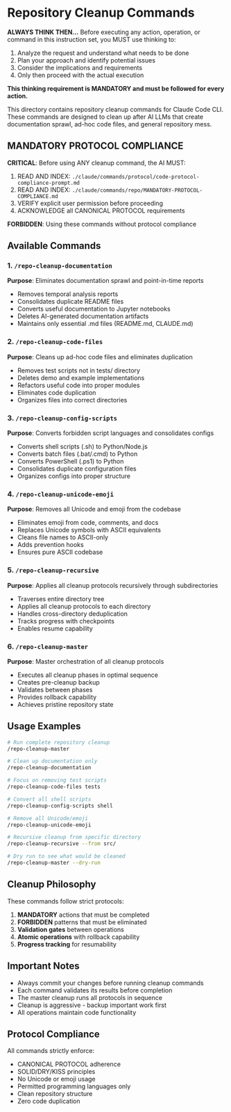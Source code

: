 # Repository Cleanup Commands

**ALWAYS THINK THEN...** Before executing any action, operation, or command in this instruction set, you MUST use thinking to:
1. Analyze the request and understand what needs to be done
2. Plan your approach and identify potential issues
3. Consider the implications and requirements
4. Only then proceed with the actual execution

**This thinking requirement is MANDATORY and must be followed for every action.**


This directory contains repository cleanup commands for Claude Code CLI. These commands are designed to clean up after AI LLMs that create documentation sprawl, ad-hoc code files, and general repository mess.

## MANDATORY PROTOCOL COMPLIANCE

**CRITICAL**: Before using ANY cleanup command, the AI MUST:
1. READ AND INDEX: `./claude/commands/protocol/code-protocol-compliance-prompt.md`
2. READ AND INDEX: `./claude/commands/repo/MANDATORY-PROTOCOL-COMPLIANCE.md`
3. VERIFY explicit user permission before proceeding
4. ACKNOWLEDGE all CANONICAL PROTOCOL requirements

**FORBIDDEN**: Using these commands without protocol compliance

## Available Commands

### 1. `/repo-cleanup-documentation`
**Purpose**: Eliminates documentation sprawl and point-in-time reports
- Removes temporal analysis reports
- Consolidates duplicate README files
- Converts useful documentation to Jupyter notebooks
- Deletes AI-generated documentation artifacts
- Maintains only essential .md files (README.md, CLAUDE.md)

### 2. `/repo-cleanup-code-files`
**Purpose**: Cleans up ad-hoc code files and eliminates duplication
- Removes test scripts not in tests/ directory
- Deletes demo and example implementations
- Refactors useful code into proper modules
- Eliminates code duplication
- Organizes files into correct directories

### 3. `/repo-cleanup-config-scripts`
**Purpose**: Converts forbidden script languages and consolidates configs
- Converts shell scripts (.sh) to Python/Node.js
- Converts batch files (.bat/.cmd) to Python
- Converts PowerShell (.ps1) to Python
- Consolidates duplicate configuration files
- Organizes configs into proper structure

### 4. `/repo-cleanup-unicode-emoji`
**Purpose**: Removes all Unicode and emoji from the codebase
- Eliminates emoji from code, comments, and docs
- Replaces Unicode symbols with ASCII equivalents
- Cleans file names to ASCII-only
- Adds prevention hooks
- Ensures pure ASCII codebase

### 5. `/repo-cleanup-recursive`
**Purpose**: Applies all cleanup protocols recursively through subdirectories
- Traverses entire directory tree
- Applies all cleanup protocols to each directory
- Handles cross-directory deduplication
- Tracks progress with checkpoints
- Enables resume capability

### 6. `/repo-cleanup-master`
**Purpose**: Master orchestration of all cleanup protocols
- Executes all cleanup phases in optimal sequence
- Creates pre-cleanup backup
- Validates between phases
- Provides rollback capability
- Achieves pristine repository state

## Usage Examples

```bash
# Run complete repository cleanup
/repo-cleanup-master

# Clean up documentation only
/repo-cleanup-documentation

# Focus on removing test scripts
/repo-cleanup-code-files tests

# Convert all shell scripts
/repo-cleanup-config-scripts shell

# Remove all Unicode/emoji
/repo-cleanup-unicode-emoji

# Recursive cleanup from specific directory
/repo-cleanup-recursive --from src/

# Dry run to see what would be cleaned
/repo-cleanup-master --dry-run
```

## Cleanup Philosophy

These commands follow strict protocols:

1. **MANDATORY** actions that must be completed
2. **FORBIDDEN** patterns that must be eliminated
3. **Validation gates** between operations
4. **Atomic operations** with rollback capability
5. **Progress tracking** for resumability

## Important Notes

- Always commit your changes before running cleanup commands
- Each command validates its results before completion
- The master cleanup runs all protocols in sequence
- Cleanup is aggressive - backup important work first
- All operations maintain code functionality

## Protocol Compliance

All commands strictly enforce:
- CANONICAL PROTOCOL adherence
- SOLID/DRY/KISS principles
- No Unicode or emoji usage
- Permitted programming languages only
- Clean repository structure
- Zero code duplication